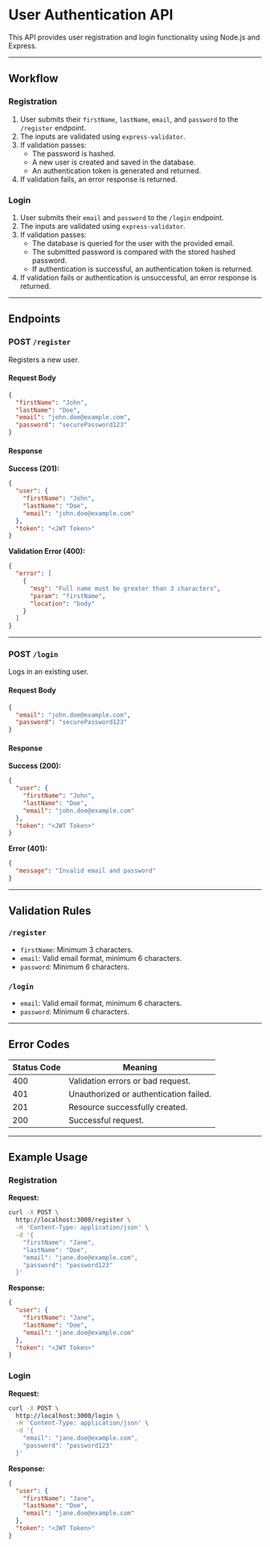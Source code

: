 # User Authentication API

This API provides user registration and login functionality using Node.js and Express.

---

## Workflow

### Registration
1. User submits their `firstName`, `lastName`, `email`, and `password` to the `/register` endpoint.
2. The inputs are validated using `express-validator`.
3. If validation passes:
   - The password is hashed.
   - A new user is created and saved in the database.
   - An authentication token is generated and returned.
4. If validation fails, an error response is returned.

### Login
1. User submits their `email` and `password` to the `/login` endpoint.
2. The inputs are validated using `express-validator`.
3. If validation passes:
   - The database is queried for the user with the provided email.
   - The submitted password is compared with the stored hashed password.
   - If authentication is successful, an authentication token is returned.
4. If validation fails or authentication is unsuccessful, an error response is returned.

---

## Endpoints

### POST `/register`
Registers a new user.

#### Request Body
```json
{
  "firstName": "John",
  "lastName": "Doe",
  "email": "john.doe@example.com",
  "password": "securePassword123"
}
```

#### Response
**Success (201):**
```json
{
  "user": {
    "firstName": "John",
    "lastName": "Doe",
    "email": "john.doe@example.com"
  },
  "token": "<JWT Token>"
}
```

**Validation Error (400):**
```json
{
  "error": [
    {
      "msg": "Full name must be greater than 3 characters",
      "param": "firstName",
      "location": "body"
    }
  ]
}
```

---

### POST `/login`
Logs in an existing user.

#### Request Body
```json
{
  "email": "john.doe@example.com",
  "password": "securePassword123"
}
```

#### Response
**Success (200):**
```json
{
  "user": {
    "firstName": "John",
    "lastName": "Doe",
    "email": "john.doe@example.com"
  },
  "token": "<JWT Token>"
}
```

**Error (401):**
```json
{
  "message": "Invalid email and password"
}
```

---

## Validation Rules

### `/register`
- `firstName`: Minimum 3 characters.
- `email`: Valid email format, minimum 6 characters.
- `password`: Minimum 6 characters.

### `/login`
- `email`: Valid email format, minimum 6 characters.
- `password`: Minimum 6 characters.

---

## Error Codes

| Status Code | Meaning                               |
|-------------|---------------------------------------|
| 400         | Validation errors or bad request.     |
| 401         | Unauthorized or authentication failed.|
| 201         | Resource successfully created.        |
| 200         | Successful request.                   |

---

## Example Usage

### Registration
**Request:**
```bash
curl -X POST \
  http://localhost:3000/register \
  -H 'Content-Type: application/json' \
  -d '{
    "firstName": "Jane",
    "lastName": "Doe",
    "email": "jane.doe@example.com",
    "password": "password123"
  }'
```

**Response:**
```json
{
  "user": {
    "firstName": "Jane",
    "lastName": "Doe",
    "email": "jane.doe@example.com"
  },
  "token": "<JWT Token>"
}
```

### Login
**Request:**
```bash
curl -X POST \
  http://localhost:3000/login \
  -H 'Content-Type: application/json' \
  -d '{
    "email": "jane.doe@example.com",
    "password": "password123"
  }'
```

**Response:**
```json
{
  "user": {
    "firstName": "Jane",
    "lastName": "Doe",
    "email": "jane.doe@example.com"
  },
  "token": "<JWT Token>"
}
